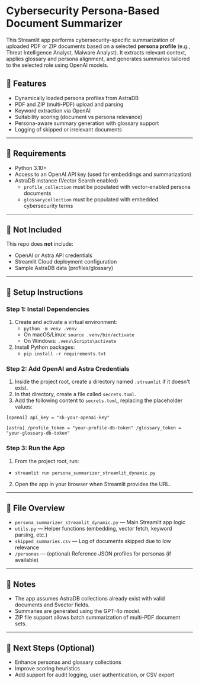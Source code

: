 # Cybersecurity Persona-Based Document Summarizer

This Streamlit app performs cybersecurity-specific summarization of uploaded PDF or ZIP documents based on a selected **persona profile** (e.g., Threat Intelligence Analyst, Malware Analyst). It extracts relevant context, applies glossary and persona alignment, and generates summaries tailored to the selected role using OpenAI models.

## 🧱 Features

- Dynamically loaded persona profiles from AstraDB
- PDF and ZIP (multi-PDF) upload and parsing
- Keyword extraction via OpenAI
- Suitability scoring (document vs persona relevance)
- Persona-aware summary generation with glossary support
- Logging of skipped or irrelevant documents

---

## 🧰 Requirements

- Python 3.10+
- Access to an OpenAI API key (used for embeddings and summarization)
- AstraDB instance (Vector Search enabled)
  - `profile_collection` must be populated with vector-enabled persona documents
  - `glossarycollection` must be populated with embedded cybersecurity terms

---

## 🔐 Not Included

This repo does **not** include:

- OpenAI or Astra API credentials
- Streamlit Cloud deployment configuration
- Sample AstraDB data (profiles/glossary)

---

## 🔧 Setup Instructions

### Step 1: Install Dependencies

1. Create and activate a virtual environment:
   - `python -m venv .venv`
   - On macOS/Linux: `source .venv/bin/activate`
   - On Windows: `.venv\Scripts\activate`
2. Install Python packages:
   - `pip install -r requirements.txt`

### Step 2: Add OpenAI and Astra Credentials

1. Inside the project root, create a directory named `.streamlit` if it doesn't exist.
2. In that directory, create a file called `secrets.toml`.
3. Add the following content to `secrets.toml`, replacing the placeholder values:

`[openai] api_key = "sk-your-openai-key"`

`[astra] /profile_token = "your-profile-db-token" /glossary_token = "your-glossary-db-token"`


### Step 3: Run the App

1. From the project root, run:
- `streamlit run persona_summarizer_streamlit_dynamic.py`
2. Open the app in your browser when Streamlit provides the URL.

---

## 📁 File Overview

- `persona_summarizer_streamlit_dynamic.py` — Main Streamlit app logic
- `utils.py` — Helper functions (embedding, vector fetch, keyword parsing, etc.)
- `skipped_summaries.csv` — Log of documents skipped due to low relevance
- `/personas` — (optional) Reference JSON profiles for personas (if available)

---

## 📌 Notes

- The app assumes AstraDB collections already exist with valid documents and $vector fields.
- Summaries are generated using the GPT-4o model.
- ZIP file support allows batch summarization of multi-PDF document sets.

---

## 🧭 Next Steps (Optional)

- Enhance personas and glossary collections
- Improve scoring heuristics
- Add support for audit logging, user authentication, or CSV export


